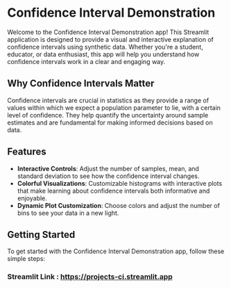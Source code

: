 # Confidence Interval Demonstration

Welcome to the Confidence Interval Demonstration app! This Streamlit application is designed to provide a visual and interactive explanation of confidence intervals using synthetic data. Whether you're a student, educator, or data enthusiast, this app will help you understand how confidence intervals work in a clear and engaging way.

## Why Confidence Intervals Matter

Confidence intervals are crucial in statistics as they provide a range of values within which we expect a population parameter to lie, with a certain level of confidence. They help quantify the uncertainty around sample estimates and are fundamental for making informed decisions based on data.

## Features

- **Interactive Controls**: Adjust the number of samples, mean, and standard deviation to see how the confidence interval changes.
- **Colorful Visualizations**: Customizable histograms with interactive plots that make learning about confidence intervals both informative and enjoyable.
- **Dynamic Plot Customization**: Choose colors and adjust the number of bins to see your data in a new light.

## Getting Started

To get started with the Confidence Interval Demonstration app, follow these simple steps:

### Streamlit Link : https://projects-ci.streamlit.app

